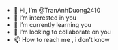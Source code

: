 - 👋 Hi, I’m @TranAnhDuong2410
- 👀 I’m interested in you
- 🌱 I’m currently learning you
- 💞️ I’m looking to collaborate on you
- 📫 How to reach me , i don't know

<!---
Don't follow your dream, follow me: duongtran_2410 :)
